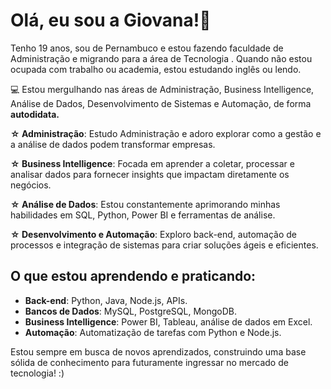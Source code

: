 # Olá, eu sou a Giovana!🌟

Tenho 19 anos, sou de Pernambuco e estou fazendo faculdade de Administração e migrando para a área de Tecnologia . Quando não estou ocupada com trabalho ou academia, estou estudando inglês ou lendo.

💻 Estou mergulhando nas áreas de Administração, Business Intelligence, Análise de Dados, Desenvolvimento de Sistemas e Automação, de forma **autodidata.**
 
**☆ Administração**: Estudo Administração e adoro explorar como a gestão e a análise de dados podem transformar empresas.

**☆ Business Intelligence**: Focada em aprender a coletar, processar e analisar dados para fornecer insights que impactam diretamente os negócios.

**☆ Análise de Dados**: Estou constantemente aprimorando minhas habilidades em SQL, Python, Power BI e ferramentas de análise.

**☆ Desenvolvimento e Automação**: Exploro back-end, automação de processos e integração de sistemas para criar soluções ágeis e eficientes.



## O que estou aprendendo e praticando:
- **Back-end**: Python, Java, Node.js, APIs.
- **Bancos de Dados**: MySQL, PostgreSQL, MongoDB.
- **Business Intelligence**: Power BI, Tableau, análise de dados em Excel.
- **Automação**: Automatização de tarefas com Python e Node.js.


Estou sempre em busca de novos aprendizados, construindo uma base sólida de conhecimento para futuramente ingressar no mercado de tecnologia!  :)

